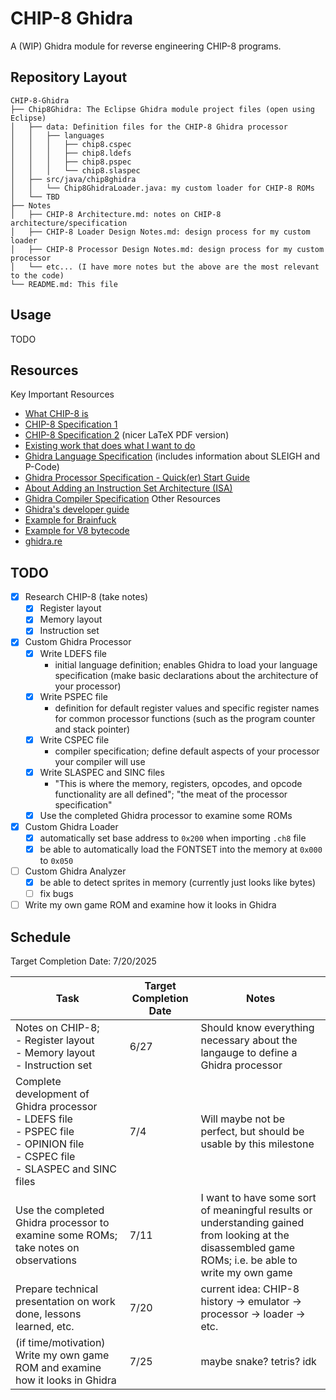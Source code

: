 # CHIP-8 Ghidra

A (WIP) Ghidra module for reverse engineering CHIP-8 programs.

## Repository Layout

```
CHIP-8-Ghidra
├── Chip8Ghidra: The Eclipse Ghidra module project files (open using Eclipse)
│   ├── data: Definition files for the CHIP-8 Ghidra processor
│   │   ├── languages
│   │   │   ├── chip8.cspec
│   │   │   ├── chip8.ldefs
│   │   │   ├── chip8.pspec
│   │   │   └── chip8.slaspec
│   ├── src/java/chip8ghidra
│   │   └── Chip8GhidraLoader.java: my custom loader for CHIP-8 ROMs
│   └── TBD
├── Notes
│   ├── CHIP-8 Architecture.md: notes on CHIP-8 architecture/specification
│   ├── CHIP-8 Loader Design Notes.md: design process for my custom loader
│   ├── CHIP-8 Processor Design Notes.md: design process for my custom processor
│   └── etc... (I have more notes but the above are the most relevant to the code)
└── README.md: This file
```

## Usage

TODO

## Resources
Key Important Resources
- [What CHIP-8 is](https://en.m.wikipedia.org/wiki/CHIP-8)
- [CHIP-8 Specification 1](http://devernay.free.fr/hacks/chip8/C8TECH10.HTM)
- [CHIP-8 Specification 2](https://www.cs.columbia.edu/~sedwards/classes/2016/4840-spring/designs/Chip8.pdf) (nicer LaTeX PDF version)
- [Existing work that does what I want to do](https://github.com/beardypig/ghidra-chip8)
- [Ghidra Language Specification](https://ghidra.re/ghidra_docs/languages/index.html) (includes information about SLEIGH and P-Code)
- [Ghidra Processor Specification - Quick(er) Start Guide](https://github.com/joeferg425/ghidra_proc_spec)
- [About Adding an Instruction Set Architecture (ISA)](https://www.l3harris.com/newsroom/editorial/2025/01/expanding-dragon-adding-isa-ghidra)
- [Ghidra Compiler Specification](https://spinsel.dev/assets/2020-06-17-ghidra-brainfuck-processor-1/ghidra_docs/compiler_spec/index.html)
Other Resources
- [Ghidra's developer guide](https://github.com/NationalSecurityAgency/ghidra/blob/master/DevGuide.md)
- [Example for Brainfuck](https://spinsel.dev/2020/06/17/ghidra-brainfuck-processor-1.html)
- [Example for V8 bytecode](https://swarm.ptsecurity.com/creating-a-ghidra-processor-module-in-sleigh-using-v8-bytecode-as-an-example/)
- [ghidra.re](https://ghidra.re/)

## TODO
- [x] Research CHIP-8 (take notes)
	- [x] Register layout
	- [x] Memory layout
	- [x] Instruction set
- [X] Custom Ghidra Processor
	- [x] Write LDEFS file
		- initial language definition; enables Ghidra to load your language specification (make basic declarations about the architecture of your processor)
	- [x] Write PSPEC file
		- definition for default register values and specific register names for common processor functions (such as the program counter and stack pointer)
	- [x] Write CSPEC file
		- compiler specification; define default aspects of your processor your compiler will use
	- [x] Write SLASPEC and SINC files
		- "This is where the memory, registers, opcodes, and opcode functionality are all defined"; "the meat of the processor specification"
	- [x] Use the completed Ghidra processor to examine some ROMs
- [X] Custom Ghidra Loader
	- [X] automatically set base address to `0x200` when importing `.ch8` file
	- [X] be able to automatically load the FONTSET into the memory at `0x000` to `0x050`
- [ ] Custom Ghidra Analyzer
	- [X] be able to detect sprites in memory (currently just looks like bytes)
	- [ ] fix bugs
- [ ] Write my own game ROM and examine how it looks in Ghidra

## Schedule

Target Completion Date: 7/20/2025

| Task                                                                                                                                   | Target Completion Date | Notes                                                                                                                                                |
| -------------------------------------------------------------------------------------------------------------------------------------- | ---------------------- | ---------------------------------------------------------------------------------------------------------------------------------------------------- |
| Notes on CHIP-8; <br>- Register layout<br>- Memory layout<br>- Instruction set                                                         | 6/27                   | Should know everything necessary about the langauge to define a Ghidra processor                                                                     |
| Complete development of Ghidra processor<br>- LDEFS file<br>- PSPEC file<br>- OPINION file<br>- CSPEC file<br>- SLASPEC and SINC files | 7/4                    | Will maybe not be perfect, but should be usable by this milestone                                                                                    |
| Use the completed Ghidra processor to examine some ROMs; take notes on observations                                                    | 7/11                   | I want to have some sort of meaningful results or understanding gained from looking at the disassembled game ROMs; i.e. be able to write my own game |
| Prepare technical presentation on work done, lessons learned, etc.                                                                     | 7/20                   | current idea: CHIP-8 history -> emulator -> processor -> loader -> etc.                                                                              |
| (if time/motivation) Write my own game ROM and examine how it looks in Ghidra                                                          | 7/25                   | maybe snake? tetris? idk                                                                                                                             |
